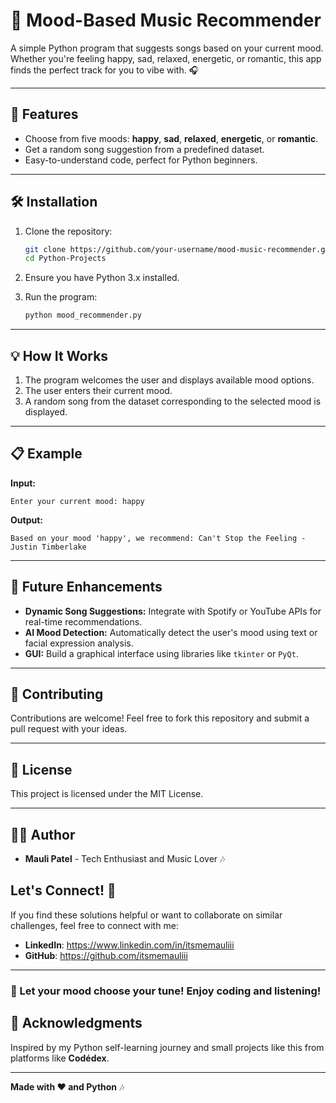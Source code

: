 # 🎵 Mood-Based Music Recommender  

A simple Python program that suggests songs based on your current mood. Whether you're feeling happy, sad, relaxed, energetic, or romantic, this app finds the perfect track for you to vibe with. 🎧  

---

## 🚀 Features  
- Choose from five moods: **happy**, **sad**, **relaxed**, **energetic**, or **romantic**.  
- Get a random song suggestion from a predefined dataset.  
- Easy-to-understand code, perfect for Python beginners.  

---

## 🛠️ Installation  

1. Clone the repository:  
   ```bash
   git clone https://github.com/your-username/mood-music-recommender.git
   cd Python-Projects
   ```  

2. Ensure you have Python 3.x installed.  

3. Run the program:  
   ```bash
   python mood_recommender.py
   ```  

---

## 💡 How It Works  

1. The program welcomes the user and displays available mood options.  
2. The user enters their current mood.  
3. A random song from the dataset corresponding to the selected mood is displayed.  

---

## 📋 Example  

**Input:**  
```
Enter your current mood: happy  
```  

**Output:**  
```
Based on your mood 'happy', we recommend: Can't Stop the Feeling - Justin Timberlake  
```  

---

## 🌟 Future Enhancements  

- **Dynamic Song Suggestions:** Integrate with Spotify or YouTube APIs for real-time recommendations.  
- **AI Mood Detection:** Automatically detect the user's mood using text or facial expression analysis.  
- **GUI:** Build a graphical interface using libraries like `tkinter` or `PyQt`.  

---

## 🤝 Contributing  

Contributions are welcome! Feel free to fork this repository and submit a pull request with your ideas.  

---

## 📄 License  

This project is licensed under the MIT License.  

---

## 👩‍💻 Author  

- **Mauli Patel** - Tech Enthusiast and Music Lover 🎶  

## Let's Connect! 🤝
If you find these solutions helpful or want to collaborate on similar challenges, feel free to connect with me:
- **LinkedIn**: https://www.linkedin.com/in/itsmemauliii
- **GitHub**: https://github.com/itsmemauliii
---  

### 🎤 Let your mood choose your tune! Enjoy coding and listening! 

## 🙌 Acknowledgments  

Inspired by my Python self-learning journey and small projects like this from platforms like **Codédex**.  

---

**Made with ❤️ and Python**  🎶  
